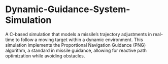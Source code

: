 # Dynamic-Guidance-System-Simulation
A C-based simulation that models a missile’s trajectory adjustments in real-time to follow a moving target within a dynamic environment. This simulation implements the Proportional Navigation Guidance (PNG) algorithm, a standard in missile guidance, allowing for reactive path optimization while avoiding obstacles.
